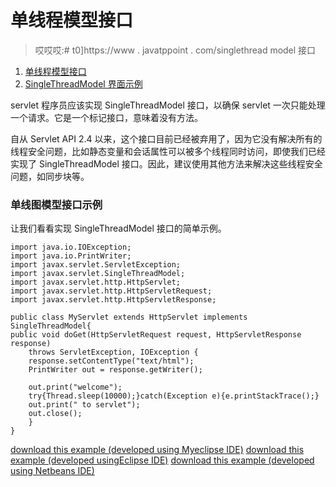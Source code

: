 # 单线程模型接口

> 哎哎哎:# t0]https://www . javatppoint . com/singlethread model 接口

1.  [单线程模型接口](#)
2.  [SingleThreadModel 界面示例](#ex)

servlet 程序员应该实现 SingleThreadModel 接口，以确保 servlet 一次只能处理一个请求。它是一个标记接口，意味着没有方法。

自从 Servlet API 2.4 以来，这个接口目前已经被弃用了，因为它没有解决所有的线程安全问题，比如静态变量和会话属性可以被多个线程同时访问，即使我们已经实现了 SingleThreadModel 接口。因此，建议使用其他方法来解决这些线程安全问题，如同步块等。

### 单线图模型接口示例

让我们看看实现 SingleThreadModel 接口的简单示例。

```
import java.io.IOException;
import java.io.PrintWriter;
import javax.servlet.ServletException;
import javax.servlet.SingleThreadModel;
import javax.servlet.http.HttpServlet;
import javax.servlet.http.HttpServletRequest;
import javax.servlet.http.HttpServletResponse;

public class MyServlet extends HttpServlet implements SingleThreadModel{
public void doGet(HttpServletRequest request, HttpServletResponse response)
	throws ServletException, IOException {
	response.setContentType("text/html");
	PrintWriter out = response.getWriter();

	out.print("welcome");
	try{Thread.sleep(10000);}catch(Exception e){e.printStackTrace();}
	out.print(" to servlet");
	out.close();
	}
}

```

[download this example (developed using Myeclipse IDE)](https://static.javatpoint.com/src/servlet/stm.zip)
[download this example (developed usingEclipse IDE)](https://static.javatpoint.com/src/servlet/eclipse/stm.zip)
[download this example (developed using Netbeans IDE)](https://static.javatpoint.com/src/servlet/netbeans/stm.zip)